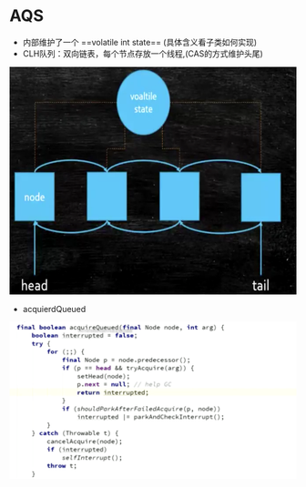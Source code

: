 # AQS
- 内部维护了一个 ==volatile int state== (具体含义看子类如何实现)
- CLH队列：双向链表，每个节点存放一个线程,(CAS的方式维护头尾)

<img src="https://raw.githubusercontent.com/zhouyubiu/gitnotes_images/master/gitnote/2020/04/27/1588000559014-1588000559019.png" weight=800 height=400     />


- acquierdQueued

![title](https://raw.githubusercontent.com/zhouyubiu/gitnotes_images/master/gitnote/2020/05/03/1588502670768-1588502670795.png)
